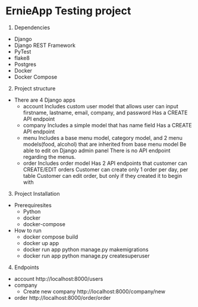 # ErnieApp Testing project
1. Dependencies
  - Django
  - Django REST Framework
  - PyTest
  - flake8
  - Postgres
  - Docker
  - Docker Compose

2. Project structure
  - There are 4 Django apps
    * account
      Includes custom user model that allows user can input firstname, lastname, email, company, and password
      Has a CREATE API endpoint
    * company
      Includes a simple model that has name field
      Has a CREATE API endpoint
    * menu
      Includes a base menu model, category model, and 2 menu models(food, alcohol) that are inherited from base menu model
      Be able to edit on Django admin panel
      There is no API endpoint regarding the menus.
    * order
      Includes order model
      Has 2 API endpoints that customer can CREATE/EDIT orders
      Customer can create only 1 order per day, per table
      Customer can edit order, but only if they created it to begin with

3. Project Installation
  - Prerequiresites 
    * Python
    * docker
    * docker-compose
  - How to run
    * docker compose build
    * docker up app
    * docker run app python manage.py makemigrations
    * docker run app python manage.py createsuperuser
 4. Endpoints
  - account
    http://localhost:8000/users
  - company
    * Create new company
      http://localhost:8000/company/new
  - order
    http://localhost:8000/order/order
